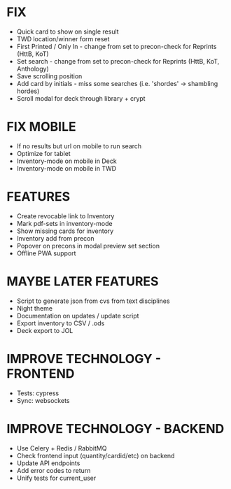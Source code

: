 # FIX
* Quick card to show on single result
* TWD location/winner form reset
* First Printed / Only In - change from set to precon-check for Reprints (HttB, KoT)
* Set search - change from set to precon-check for Reprints (HttB, KoT, Anthology)
* Save scrolling position
* Add card by initials - miss some searches (i.e. 'shordes' -> shambling hordes)
* Scroll modal for deck through library + crypt

# FIX MOBILE
* If no results but url on mobile to run search
* Optimize for tablet
* Inventory-mode on mobile in Deck
* Inventory-mode on mobile in TWD

# FEATURES
* Create revocable link to Inventory
* Mark pdf-sets in inventory-mode
* Show missing cards for inventory
* Inventory add from precon
* Popover on precons in modal preview set section
* Offline PWA support

# MAYBE LATER FEATURES
* Script to generate json from cvs from text disciplines
* Night theme
* Documentation on updates / update script
* Export inventory to CSV / .ods
* Deck export to JOL

# IMPROVE TECHNOLOGY - FRONTEND
* Tests: cypress
* Sync: websockets

# IMPROVE TECHNOLOGY - BACKEND
* Use Celery + Redis / RabbitMQ
* Check frontend input (quantity/cardid/etc) on backend
* Update API endpoints
* Add error codes to return
* Unify tests for current_user
